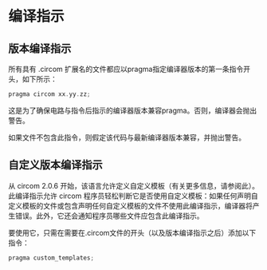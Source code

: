 # 编译指示

## 版本编译指示

所有具有 .circom 扩展名的文件都应以pragma指定编译器版本的第一条指令开头，如下所示：

```rust
pragma circom xx.yy.zz;
```

这是为了确保电路与指令后指示的编译器版本兼容pragma。否则，编译器会抛出警告。

如果文件不包含此指令，则假定该代码与最新编译器版本兼容，并抛出警告。

## 自定义版本编译指示

从 circom 2.0.6 开始，该语言允许定义自定义模板（有关更多信息，请参阅此）。此编译指示允许 circom 程序员轻松判断它是否使用自定义模板：如果任何声明自定义模板的文件或包含声明任何自定义模板的文件不使用此编译指示，编译器将产生错误。此外，它还会通知程序员哪些文件应包含此编译指示。

要使用它，只需在需要在.circom文件的开头（以及版本编译指示之后）添加以下指令：

```rust
pragma custom_templates;
```
